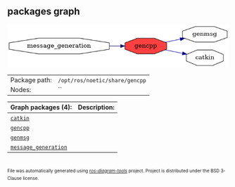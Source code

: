 <!--
File was automatically generated using 'ros-diagram-tools' project.
Project is distributed under the BSD 3-Clause license.
-->

## packages graph

[![gencpp](gencpp.png "gencpp")](gencpp.png)

|     |     |
| --- | --- |
| Package path: | `/opt/ros/noetic/share/gencpp` |
| Nodes: | `` |


| Graph packages (4): | Description: |
| ------------------- | ------------ |
| [`catkin`](catkin.md) |  |
| [`gencpp`](gencpp.md) |  |
| [`genmsg`](genmsg.md) |  |
| [`message_generation`](message_generation.md) |  |


</br>
<font size="1">
File was automatically generated using <a href="https://github.com/anetczuk/ros-diagram-tools"><i>ros-diagram-tools</i></a> project.
Project is distributed under the BSD 3-Clause license.
</font>
